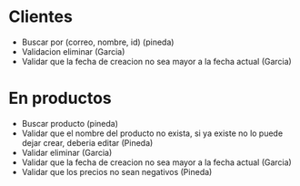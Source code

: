 # Clientes
- Buscar por (correo, nombre, id)  (pineda)
- Validacion eliminar (Garcia)
- Validar que la fecha de creacion no sea mayor a la fecha actual (Garcia)



# En productos 
- Buscar producto (pineda)
- Validar que el nombre del producto no exista, si ya existe no lo puede dejar crear, deberia editar (Pineda)
- Validar eliminar (Garcia)
- Validar que la fecha de creacion no sea mayor a la fecha actual (Garcia)
- Validar que los precios no sean negativos (Pineda)

